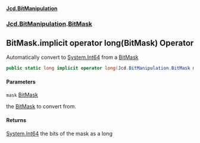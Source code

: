 #### [Jcd.BitManipulation](index.md 'index')
### [Jcd.BitManipulation](Jcd.BitManipulation.md 'Jcd.BitManipulation').[BitMask](Jcd.BitManipulation.BitMask.md 'Jcd.BitManipulation.BitMask')

## BitMask.implicit operator long(BitMask) Operator

Automatically convert to [System.Int64](https://docs.microsoft.com/en-us/dotnet/api/System.Int64 'System.Int64') from a [BitMask](Jcd.BitManipulation.BitMask.md 'Jcd.BitManipulation.BitMask')

```csharp
public static long implicit operator long(Jcd.BitManipulation.BitMask mask);
```
#### Parameters

<a name='Jcd.BitManipulation.BitMask.op_Implicitlong(Jcd.BitManipulation.BitMask).mask'></a>

`mask` [BitMask](Jcd.BitManipulation.BitMask.md 'Jcd.BitManipulation.BitMask')

the [BitMask](Jcd.BitManipulation.BitMask.md 'Jcd.BitManipulation.BitMask') to convert from.

#### Returns

[System.Int64](https://docs.microsoft.com/en-us/dotnet/api/System.Int64 'System.Int64')
the bits of the mask as a long